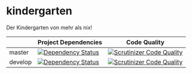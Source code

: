 # kindergarten
Der Kindergarten von mehr als nix!

|        | Project Dependencies | Code Quality |
| ------ | -------------------- | ------------ |
| master |[![Dependency Status](https://www.versioneye.com/user/projects/551ea367971f781c480001d0/badge.svg?style=flat)](https://www.versioneye.com/user/projects/551ea367971f781c480001d0)|[![Scrutinizer Code Quality](https://scrutinizer-ci.com/g/MehrAlsNix/kindergarten/badges/quality-score.png?b=master)](https://scrutinizer-ci.com/g/MehrAlsNix/kindergarten/?branch=master)|
| develop |[![Dependency Status](https://www.versioneye.com/user/projects/551ea35e971f784339000119/badge.svg?style=flat)](https://www.versioneye.com/user/projects/551ea35e971f784339000119)|[![Scrutinizer Code Quality](https://scrutinizer-ci.com/g/MehrAlsNix/kindergarten/badges/quality-score.png?b=develop)](https://scrutinizer-ci.com/g/MehrAlsNix/kindergarten/?branch=develop)|

